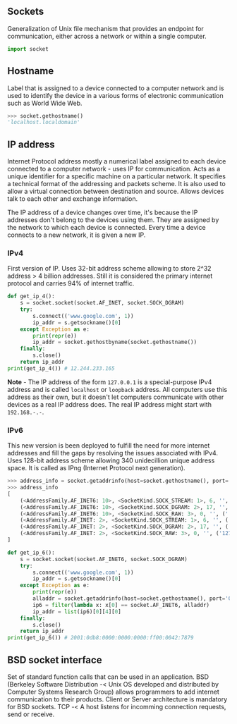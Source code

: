 ## Sockets

Generalization of Unix file mechanism that provides an endpoint for communication, either across a network or within a single computer.

```python
import socket
```

## Hostname

Label that is assigned to a device connected to a computer network and is used to identify the device in a various forms of electronic communication such as World Wide Web.

```python
>>> socket.gethostname()
'localhost.localdomain'
```

## IP address

Internet Protocol address mostly a numerical label assigned to each device connected to a computer network - uses IP for communication. Acts as a unique identifier for a specific machine on a particular network. It specifies a technical format of the addressing and packets scheme. It is also used to allow a virtual connection between destination and source. Allows devices talk to each other and exchange information.

The IP address of a device changes over time, it's because the IP addresses don't belong to the devices using them. They are assigned by the network to which each device is connected. Every time a device connects to a new network, it is given a new IP.

### IPv4

First version of IP. Uses 32-bit address scheme allowing to store 2^32 address > 4 billion addresses. Still it is considered the primary internet protocol and carries 94% of internet traffic.

```python
def get_ip_4():
	s = socket.socket(socket.AF_INET, socket.SOCK_DGRAM)
	try:
		s.connect(('www.google.com', 1))
		ip_addr = s.getsockname()[0]
	except Exception as e:
		print(repr(e))
		ip_addr = socket.gethostbyname(socket.gethostname())
	finally:
		s.close()
	return ip_addr
print(get_ip_4()) # 12.244.233.165
```

**Note** - The IP address of the form `127.0.0.1` is a special-purpose IPv4 address and is called `localhost` or `loopback` address. All computers use this address as their own, but it doesn't let computers communicate with other devices as a real IP address does. The real IP address might start with `192.168.-.-`.

### IPv6

This new version is been deployed to fulfill the need for more internet addresses and fill the gaps by resolving the issues associated with IPv4. Uses 128-bit address scheme allowing 340 unidecillion unique address space. It is called as IPng (Internet Protocol next generation).

```python
>>> address_info = socket.getaddrinfo(host=socket.gethostname(), port='0000')
>>> address_info
[
	(<AddressFamily.AF_INET6: 10>, <SocketKind.SOCK_STREAM: 1>, 6, '', ('::1', 0, 0, 0)),
	(<AddressFamily.AF_INET6: 10>, <SocketKind.SOCK_DGRAM: 2>, 17, '', ('::1', 0, 0, 0)),
	(<AddressFamily.AF_INET6: 10>, <SocketKind.SOCK_RAW: 3>, 0, '', ('::1', 0, 0, 0)),
	(<AddressFamily.AF_INET: 2>, <SocketKind.SOCK_STREAM: 1>, 6, '', ('127.0.0.1', 0)),
	(<AddressFamily.AF_INET: 2>, <SocketKind.SOCK_DGRAM: 2>, 17, '', ('127.0.0.1', 0)),
	(<AddressFamily.AF_INET: 2>, <SocketKind.SOCK_RAW: 3>, 0, '', ('127.0.0.1', 0)),
]
```

```python
def get_ip_6():
	s = socket.socket(socket.AF_INET6, socket.SOCK_DGRAM)
	try:
		s.connect(('www.google.com', 1))
		ip_addr = s.getsockname()[0]
	except Exception as e:
		print(repr(e))
		alladdr = socket.getaddrinfo(host=socket.gethostname(), port='0000')
		ip6 = filter(lambda x: x[0] == socket.AF_INET6, alladdr)
		ip_addr = list(ip6)[0][4][0]
	finally:
		s.close()
	return ip_addr
print(get_ip_6()) # 2001:0db8:0000:0000:0000:ff00:0042:7879
```

## BSD socket interface

Set of standard function calls that can be used in an application. BSD (Berkeley Software Distribution -< Unix OS developed and distributed by Computer Systems Research Group) allows programmers to add internet communication to their products. Client or Server architecture is mandatory for BSD sockets. TCP -< A host listens for incomming connection requests, send or receive.

